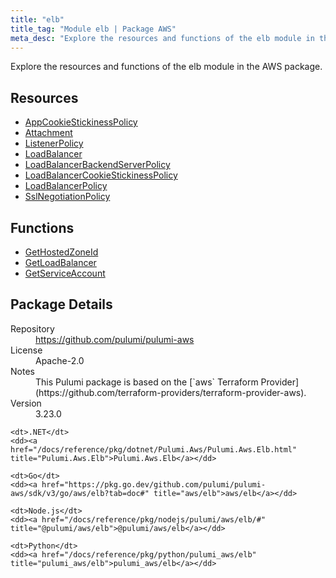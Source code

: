 ```yaml
---
title: "elb"
title_tag: "Module elb | Package AWS"
meta_desc: "Explore the resources and functions of the elb module in the AWS package."
---
```


<!-- WARNING: this file was generated by Pulumi Docs Generator. -->
<!-- Do not edit by hand unless you're certain you know what you are doing! -->

Explore the resources and functions of the elb module in the AWS package.

<h2 id="resources">Resources</h2>
<ul class="api">
    <li><a href="appcookiestickinesspolicy" title="AppCookieStickinessPolicy"><span class="symbol resource"></span>AppCookieStickinessPolicy</a></li>
    <li><a href="attachment" title="Attachment"><span class="symbol resource"></span>Attachment</a></li>
    <li><a href="listenerpolicy" title="ListenerPolicy"><span class="symbol resource"></span>ListenerPolicy</a></li>
    <li><a href="loadbalancer" title="LoadBalancer"><span class="symbol resource"></span>LoadBalancer</a></li>
    <li><a href="loadbalancerbackendserverpolicy" title="LoadBalancerBackendServerPolicy"><span class="symbol resource"></span>LoadBalancerBackendServerPolicy</a></li>
    <li><a href="loadbalancercookiestickinesspolicy" title="LoadBalancerCookieStickinessPolicy"><span class="symbol resource"></span>LoadBalancerCookieStickinessPolicy</a></li>
    <li><a href="loadbalancerpolicy" title="LoadBalancerPolicy"><span class="symbol resource"></span>LoadBalancerPolicy</a></li>
    <li><a href="sslnegotiationpolicy" title="SslNegotiationPolicy"><span class="symbol resource"></span>SslNegotiationPolicy</a></li>
</ul>

<h2 id="functions">Functions</h2>
<ul class="api">
    <li><a href="gethostedzoneid" title="GetHostedZoneId"><span class="symbol function"></span>GetHostedZoneId</a></li>
    <li><a href="getloadbalancer" title="GetLoadBalancer"><span class="symbol function"></span>GetLoadBalancer</a></li>
    <li><a href="getserviceaccount" title="GetServiceAccount"><span class="symbol function"></span>GetServiceAccount</a></li>
</ul>

<h2 id="package-details">Package Details</h2>
<dl class="package-details">
	<dt>Repository</dt>
	<dd><a href="https://github.com/pulumi/pulumi-aws">https://github.com/pulumi/pulumi-aws</a></dd>
	<dt>License</dt>
	<dd>Apache-2.0</dd>
	<dt>Notes</dt>
	<dd>This Pulumi package is based on the [`aws` Terraform Provider](https://github.com/terraform-providers/terraform-provider-aws).</dd>
	<dt>Version</dt>
	<dd>3.23.0</dd>
</dl>



<dl class="tabular">

    <dt>.NET</dt>
    <dd><a href="/docs/reference/pkg/dotnet/Pulumi.Aws/Pulumi.Aws.Elb.html" title="Pulumi.Aws.Elb">Pulumi.Aws.Elb</a></dd>

    <dt>Go</dt>
    <dd><a href="https://pkg.go.dev/github.com/pulumi/pulumi-aws/sdk/v3/go/aws/elb?tab=doc#" title="aws/elb">aws/elb</a></dd>

    <dt>Node.js</dt>
    <dd><a href="/docs/reference/pkg/nodejs/pulumi/aws/elb/#" title="@pulumi/aws/elb">@pulumi/aws/elb</a></dd>

    <dt>Python</dt>
    <dd><a href="/docs/reference/pkg/python/pulumi_aws/elb" title="pulumi_aws/elb">pulumi_aws/elb</a></dd>

</dl>

